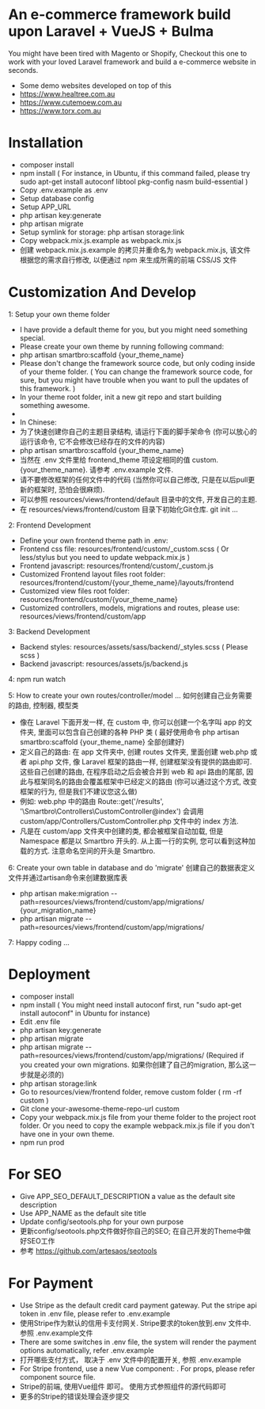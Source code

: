 # An e-commerce framework build upon Laravel + VueJS + Bulma
You might have been tired with Magento or Shopify, Checkout this one to work with your loved Laravel framework and build a e-commerce website in seconds.
- Some demo websites developed on top of this
- https://www.healtree.com.au
- https://www.cutemoew.com.au
- https://www.torx.com.au

# Installation
- composer install
- npm install ( For instance, in Ubuntu, if this command failed, please try sudo apt-get install autoconf libtool pkg-config nasm build-essential )
- Copy .env.example as .env
- Setup database config
- Setup APP_URL
- php artisan key:generate
- php artisan migrate
- Setup symlink for storage: php artisan storage:link
- Copy webpack.mix.js.example as webpack.mix.js
- 创建 webpack.mix.js.example 的拷贝并重命名为 webpack.mix.js, 该文件根据您的需求自行修改, 以便通过 npm 来生成所需的前端 CSS/JS 文件

# Customization And Develop
1: Setup your own theme folder
- I have provide a default theme for you, but you might need something special.
- Please create your own theme by running following command:
- php artisan smartbro:scaffold {your_theme_name}
- Please don't change the framework source code, but only coding inside of your theme folder. ( You can change the framework source code, for sure, but you might have trouble when you want to pull the updates of this framework. )
- In your theme root folder, init a new git repo and start building something awesome.
-
- In Chinese:
- 为了快速创建你自己的主题目录结构, 请运行下面的脚手架命令 (你可以放心的运行该命令, 它不会修改已经存在的文件的内容)
- php artisan smartbro:scaffold {your_theme_name}
- 当然在 .env 文件里给 frontend_theme 项设定相同的值 custom.{your_theme_name}. 请参考 .env.example 文件.
- 请不要修改框架的任何文件中的代码 (当然你可以自己修改, 只是在以后pull更新的框架时, 恐怕会很麻烦). 
- 可以参照 resources/views/frontend/default 目录中的文件, 开发自己的主题.
- 在 resources/views/frontend/custom 目录下初始化Git仓库. git init  ...

2: Frontend Development
- Define your own frontend theme path in .env:
- Frontend css file: resources/frontend/custom/_custom.scss ( Or less/stylus but you need to update webpack.mix.js )
- Frontend javascript: resources/frontend/custom/_custom.js
- Customized Frontend layout files root folder: resources/frontend/custom/{your_theme_name}/layouts/frontend
- Customized view files root folder: resources/frontend/custom/{your_theme_name}
- Customized controllers, models, migrations and routes, please use: resources/views/frontend/custom/app

3: Backend Development
- Backend styles: resources/assets/sass/backend/_styles.scss ( Please scss )
- Backend javascript: resources/assets/js/backend.js

4: npm run watch

5: How to create your own routes/controller/model ... 如何创建自己业务需要的路由, 控制器, 模型类
- 像在 Laravel 下面开发一样, 在 custom 中, 你可以创建一个名字叫 app 的文件夹, 里面可以包含自己创建的各种 PHP 类 ( 最好使用命令 php artisan smartbro:scaffold {your_theme_name} 全部创建好)
- 定义自己的路由: 在 app 文件夹中, 创建 routes 文件夹, 里面创建 web.php 或者 api.php 文件, 像 Laravel 框架的路由一样, 创建框架没有提供的路由即可. 这些自己创建的路由, 在程序启动之后会被合并到 web 和 api 路由的尾部, 因此与框架同名的路由会覆盖框架中已经定义的路由 (你可以通过这个方式, 改变框架的行为, 但是我们不建议您这么做)
- 例如: web.php 中的路由 Route::get('/results', '\Smartbro\Controllers\CustomController@index') 会调用 custom/app/Controllers/CustomController.php 文件中的 index 方法.
- 凡是在 custom/app 文件夹中创建的类, 都会被框架自动加载, 但是 Namespace 都是以 Smartbro 开头的. 从上面一行的实例, 您可以看到这种加载的方式. 注意命名空间的开头是 Smartbro.

6: Create your own table in database and do 'migrate' 创建自己的数据表定义文件并通过artisan命令来创建数据库表
- php artisan make:migration --path=resources/views/frontend/custom/app/migrations/ {your_migration_name}
- php artisan migrate --path=resources/views/frontend/custom/app/migrations/

7: Happy coding ...

# Deployment
- composer install
- npm install ( You might need install autoconf first, run "sudo apt-get install autoconf" in Ubuntu for instance)
- Edit .env file
- php artisan key:generate
- php artisan migrate
- php artisan migrate --path=resources/views/frontend/custom/app/migrations/  (Required if you created your own migrations. 如果你创建了自己的migration, 那么这一步就是必须的)
- php artisan storage:link
- Go to resources/view/frontend folder, remove custom folder ( rm -rf custom )
- Git clone your-awesome-theme-repo-url custom
- Copy your webpack.mix.js file from your theme folder to the project root folder. Or you need to copy the example webpack.mix.js file if you don't have one in your own theme.
- npm run prod

# For SEO
- Give APP_SEO_DEFAULT_DESCRIPTION a value as the default site description
- Use APP_NAME as the default site title
- Update config/seotools.php for your own purpose
- 更新config/seotools.php文件做好你自己的SEO; 在自己开发的Theme中做好SEO工作
- 参考 https://github.com/artesaos/seotools

# For Payment
- Use Stripe as the default credit card payment gateway. Put the stripe api token in .env file, please refer to .env.example
- 使用Stripe作为默认的信用卡支付网关. Stripe要求的token放到.env 文件中. 参照 .env.example文件
- There are some switches in .env file, the system will render the payment options automatically, refer .env.example
- 打开哪些支付方式， 取决于 .env 文件中的配置开关, 参照 .env.example
- For Stripe frontend, use a new Vue component: <stripe-payment>. For props, please refer component source file.
- Stripe的前端, 使用Vue组件<stripe-payment> 即可。 使用方式参照组件的源代码即可
- 更多的Stripe的错误处理会逐步提交